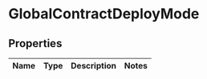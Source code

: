 
# GlobalContractDeployMode

## Properties
| Name | Type | Description | Notes |
| ------------ | ------------- | ------------- | ------------- |



